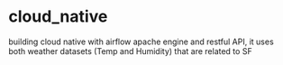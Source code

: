 # cloud_native
building cloud native with airflow apache engine and restful API, it uses both weather datasets (Temp and Humidity) that are related to SF
